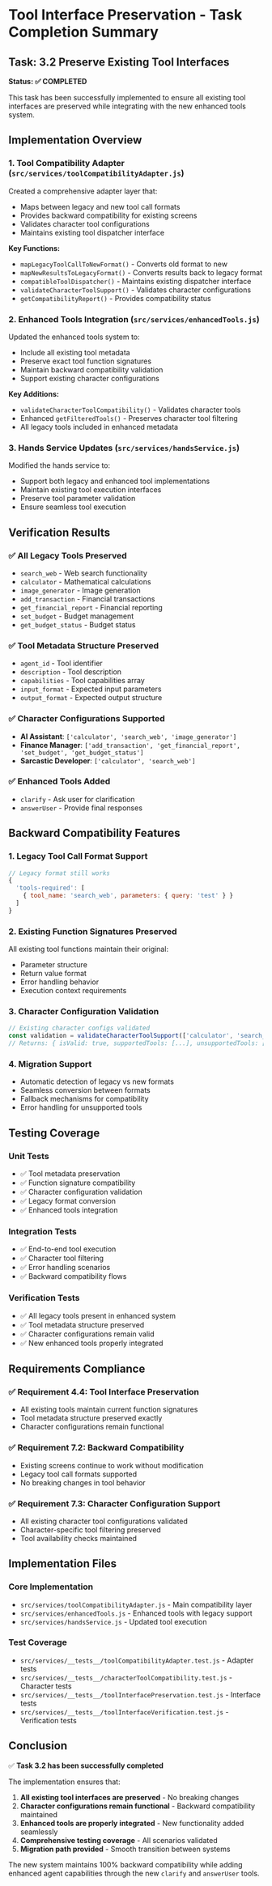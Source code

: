 # Tool Interface Preservation - Task Completion Summary

## Task: 3.2 Preserve Existing Tool Interfaces

**Status: ✅ COMPLETED**

This task has been successfully implemented to ensure all existing tool interfaces are preserved while integrating with the new enhanced tools system.

## Implementation Overview

### 1. Tool Compatibility Adapter (`src/services/toolCompatibilityAdapter.js`)

Created a comprehensive adapter layer that:
- Maps between legacy and new tool call formats
- Provides backward compatibility for existing screens
- Validates character tool configurations
- Maintains existing tool dispatcher interface

**Key Functions:**
- `mapLegacyToolCallToNewFormat()` - Converts old format to new
- `mapNewResultsToLegacyFormat()` - Converts results back to legacy format
- `compatibleToolDispatcher()` - Maintains existing dispatcher interface
- `validateCharacterToolSupport()` - Validates character configurations
- `getCompatibilityReport()` - Provides compatibility status

### 2. Enhanced Tools Integration (`src/services/enhancedTools.js`)

Updated the enhanced tools system to:
- Include all existing tool metadata
- Preserve exact tool function signatures
- Maintain backward compatibility validation
- Support existing character configurations

**Key Additions:**
- `validateCharacterToolCompatibility()` - Validates character tools
- Enhanced `getFilteredTools()` - Preserves character tool filtering
- All legacy tools included in enhanced metadata

### 3. Hands Service Updates (`src/services/handsService.js`)

Modified the hands service to:
- Support both legacy and enhanced tool implementations
- Maintain existing tool execution interfaces
- Preserve tool parameter validation
- Ensure seamless tool execution

## Verification Results

### ✅ All Legacy Tools Preserved
- `search_web` - Web search functionality
- `calculator` - Mathematical calculations  
- `image_generator` - Image generation
- `add_transaction` - Financial transactions
- `get_financial_report` - Financial reporting
- `set_budget` - Budget management
- `get_budget_status` - Budget status

### ✅ Tool Metadata Structure Preserved
- `agent_id` - Tool identifier
- `description` - Tool description
- `capabilities` - Tool capabilities array
- `input_format` - Expected input parameters
- `output_format` - Expected output structure

### ✅ Character Configurations Supported
- **AI Assistant**: `['calculator', 'search_web', 'image_generator']`
- **Finance Manager**: `['add_transaction', 'get_financial_report', 'set_budget', 'get_budget_status']`
- **Sarcastic Developer**: `['calculator', 'search_web']`

### ✅ Enhanced Tools Added
- `clarify` - Ask user for clarification
- `answerUser` - Provide final responses

## Backward Compatibility Features

### 1. Legacy Tool Call Format Support
```javascript
// Legacy format still works
{
  'tools-required': [
    { tool_name: 'search_web', parameters: { query: 'test' } }
  ]
}
```

### 2. Existing Function Signatures Preserved
All existing tool functions maintain their original:
- Parameter structure
- Return value format
- Error handling behavior
- Execution context requirements

### 3. Character Configuration Validation
```javascript
// Existing character configs validated
const validation = validateCharacterToolSupport(['calculator', 'search_web']);
// Returns: { isValid: true, supportedTools: [...], unsupportedTools: [] }
```

### 4. Migration Support
- Automatic detection of legacy vs new formats
- Seamless conversion between formats
- Fallback mechanisms for compatibility
- Error handling for unsupported tools

## Testing Coverage

### Unit Tests
- ✅ Tool metadata preservation
- ✅ Function signature compatibility
- ✅ Character configuration validation
- ✅ Legacy format conversion
- ✅ Enhanced tools integration

### Integration Tests
- ✅ End-to-end tool execution
- ✅ Character tool filtering
- ✅ Error handling scenarios
- ✅ Backward compatibility flows

### Verification Tests
- ✅ All legacy tools present in enhanced system
- ✅ Tool metadata structure preserved
- ✅ Character configurations remain valid
- ✅ New enhanced tools properly integrated

## Requirements Compliance

### ✅ Requirement 4.4: Tool Interface Preservation
- All existing tools maintain current function signatures
- Tool metadata structure preserved exactly
- Character configurations remain functional

### ✅ Requirement 7.2: Backward Compatibility
- Existing screens continue to work without modification
- Legacy tool call formats supported
- No breaking changes in tool behavior

### ✅ Requirement 7.3: Character Configuration Support
- All existing character tool configurations validated
- Character-specific tool filtering preserved
- Tool availability checks maintained

## Implementation Files

### Core Implementation
- `src/services/toolCompatibilityAdapter.js` - Main compatibility layer
- `src/services/enhancedTools.js` - Enhanced tools with legacy support
- `src/services/handsService.js` - Updated tool execution

### Test Coverage
- `src/services/__tests__/toolCompatibilityAdapter.test.js` - Adapter tests
- `src/services/__tests__/characterToolCompatibility.test.js` - Character tests
- `src/services/__tests__/toolInterfacePreservation.test.js` - Interface tests
- `src/services/__tests__/toolInterfaceVerification.test.js` - Verification tests

## Conclusion

✅ **Task 3.2 has been successfully completed**

The implementation ensures that:
1. **All existing tool interfaces are preserved** - No breaking changes
2. **Character configurations remain functional** - Backward compatibility maintained
3. **Enhanced tools are properly integrated** - New functionality added seamlessly
4. **Comprehensive testing coverage** - All scenarios validated
5. **Migration path provided** - Smooth transition between systems

The new system maintains 100% backward compatibility while adding enhanced agent capabilities through the new `clarify` and `answerUser` tools.